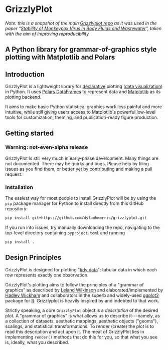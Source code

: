 # GrizzlyPlot

*Note: this is a snapshot of the main [Grizzlyplot repo](https://github.com/dylanhmorris/grizzlyplot) as it was used in the paper "[Stability of Monkeypox Virus in Body Fluids and Wastewater](https://wwwnc.cdc.gov/eid/article/29/10/23-0824_article)", taken with the aim of improving reproducibility*

## A Python library for grammar-of-graphics style plotting with Matplotlib and Polars

## Introduction
GrizzlyPlot is a lightweight library for [declarative](https://stackoverflow.com/questions/1784664/what-is-the-difference-between-declarative-and-imperative-paradigm-in-programmin) plotting ([data visualization](https://clauswilke.com/dataviz)) in Python. It uses [Polars DataFrames](https://www.pola.rs/) to represent data and [Matplotlib](https://matplotlib.org/) as its plotting backend.

It aims to make basic Python statistical graphics work less painful and more intuitive, while still giving users access to Matplotlib's powerful low-level tools for customization, theming, and publication-ready figure production.

## Getting started

### Warning: not-even-alpha release
GrizzlyPlot is still very much in early-phase development. Many things are not documented. There may be quirks and bugs. Please help by filing issues as you find them, or better yet by contributing and making a pull request.

### Installation
The easiest way for most people to install GrizzlyPlot will be by using the `pip` package manager for Python to install directly from this GitHub repository:

```bash
pip install git+https://github.com/dylanhmorris/grizzlyplot.git
```

If you run into issues, try manually downloading the repo, navigating to the top-level directory containing `pyproject.toml` and running

```bash
pip install .
```

## Design Principles
GrizzlyPlot is designed for plotting "[tidy data](https://vita.had.co.nz/papers/tidy-data.pdf)": tabular data in which each row represents exactly one observation.

GrizzlyPlot's plotting aims to follow the principles of a "grammar of graphics" as described by [Leland Wilkinson](https://en.wikipedia.org/wiki/Leland_Wilkinson) and elaborated/implemented by [Hadley Wickham](https://hadley.nz/) and collaborators in the superb and widely-used [ggplot2](https://ggplot2.tidyverse.org/) package for [R](https://www.r-project.org/). Grizzlyplot is heavily inspired by and indebted to that work.

Strictly speaking, a core ``GrizzlyPlot`` object is a *description* of the desired plot. A "grammar of graphics" is what allows us to describe it---namely, as a collection of datasets, aesthetic mappings, aesthetic objects ("geoms"), scalings, and statistical transformations. To render (create) the plot is to read this description and act upon it. The meat of GrizzlyPlot lies in implementing ``render()`` methods that do this for you, so that what you see is, ideally, what you described.
